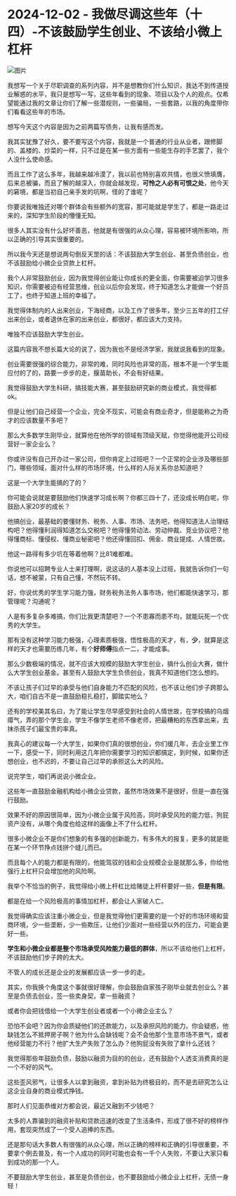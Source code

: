 # 2024-12-02 - 我做尽调这些年（十四）-不该鼓励学生创业、不该给小微上杠杆

![图片](https://mmbiz.qpic.cn/mmbiz_jpg/JTrAVGgvYRFSuTXfmTO0cduUsfSI9hPkEFs9xEhTWBqqI8lXUkT0qXAFoWWiaSeJ7z0BbQCbRQd69EFbQIeUfmg/640?wx_fmt=jpeg&from=appmsg&tp=webp&wxfrom=5&wx_lazy=1)

我想写一个关于尽职调查的系列内容，并不是想教你们什么知识，我达不到传道授业解惑的水平，我只是想写一写，这些年看到的现象、项目以及个人的观点。仅希望能通过我的文章让你们了解一些潜规则，一些骗局，一些套路，以我的角度带你们看看这些年的市场。

想写今天这个内容是因为之前两篇写债务，让我有感而发。

我其实犹豫了好久，要不要写这个内容，我就是一个普通的行业从业者，跟修脚的、盖楼的、炒菜的一样，只不过是在某一些方面有一些能生存的手艺罢了，我个人没什么使命感。

而且工作了这么多年，我越来越冷漠了，我以前也特别喜欢共情，也很义愤填膺，后来总被骗，而且了解的越深入，你就会越发现，**可怜之人必有可恨之处**，他今天的窘境，都是当初自己亲手发的坑啊，怪的了谁呢？

你要说我唯独还对哪个群体会有些额外的宽容，那可能就是学生了，都是一路走过来的，深知学生阶段的懵懂无知。

很多人其实没有什么好坏善恶，他就是有很强的从众心理，容易被环境所影响，所以正确的引导其实很重要的。

所以我今天还是想说两句倒反天罡的话：不该鼓励大学生创业、甚至负债创业，也不该鼓励给小微企业贷款上杠杆。

我个人非常鼓励创业，因为我觉得创业能让你成长的更全面，你需要被迫学习很多知识，你需要被迫有经营思维，创业以后你会发现，终于知道怎么才能做一个好员工了，也终于知道上班的幸福了。

我觉得体制内的人出来创业，下海经商，以及工作了很多年，至少三五年的打工仔出来创业，或者退休在家的出来创业，都很好，都应该大力支持。

唯独不应该鼓励大学生创业。

这篇内容我不想长篇大论的说了，因为我也不是经济学家，我就说我看到的现象。

创业需要很强的综合能力，非常的难，同时风险也非常的高，根本不是一个学生能应付的了的，路要一步步的走，揠苗助长，不会有好结果。

我觉得鼓励大学生科研，搞技能大赛，甚至鼓励研究新的商业模式，我觉得都ok。

但是让他们自己经营一个企业，完全不现实，可能会有商业奇才，但是能称之为奇才的应该数量不多吧？

那么大多数学生刚毕业，就算他在他所学的领域有顶级天赋，你觉得他能开公司经营好一家企业么？

你或许没有自己开办过一家公司，但你肯定上过班吧？一个正常的企业涉及哪些部门，哪些领域，面对什么样的市场环境，什么样的人际关系你总知道吧？

这是一个大学生能搞的了的？

你可能会说就是要鼓励他们快速学习成长啊？你都三四十了，还没成长明白呢，你鼓励人家20岁的成长？

他搞创业，最基础的要懂财务、税务、人事、市场、法务吧，他得知道法人治理结构吧？他得懂利润得知道怎么交税吧？他得懂劳动法、劳动仲裁、竞业协议吧？他得懂商标、懂侵权、懂商业秘密吧？他还得懂回扣、佣金、商业提成、人情世故。

他这一路得有多少坑在等着他啊？比81难都难。

你说他可以招聘专业人士来打理啊，说这话的人基本没上过班，我就告诉你们一句话，想不被蒙，只有自己懂，不然玩不转。

好，你说优秀的学生学习能力强，财务税务法务人事市场，他们都能快速学习，那管理呢？沟通呢？

人是有多复杂多难搞，你们比我更清楚吧？一个不患寡而患不均，就能玩死一个优秀的大学生。

那有没有这种学习能力极强，心理素质极强，悟性极高的天才，有，**少**，就算是这样的天才也需要历练几年，有个**好师傅**指点一二，才能成事。

那么少数极端的情况，就不应该大规模的鼓励大学生创业，搞什么创业大赛，做什么大学生创业基金。甚至有人鼓励大学生负债创业，我真不知道他们怎么想的。

不该让孩子们过早的承受与他们自身能力不匹配的风险，也不该让他们步子跨那么大，咱们自古不是一直鼓励稳扎稳打，脚踏实地么？

还有的学校美其名曰，为了能让学生尽早感受到社会的人情世故，在学校搞的乌烟瘴气，弄的那个学生会，学生不像学生老师不像老师，把最糟粕的东西拿出来，去抹杀孩子们最宝贵的率真。

我真心的建议每一个大学生，如果你们真的很想创业，你们缓几年，去企业里工作一下，感受一下，同时利用这几年把你需要学习的知识都搞定，到时候，如果你还想创业，也不迟的，不要让自己过早的承担这么大的风险。

说完学生，咱们再说说小微企业。

这些年一直鼓励金融机构给小微企业贷款，虽然市场效果不是很好，但是一直在强行鼓励。

效果不好的原因很简单，因为小微企业属于风险高，同时承受风险的能力低，狗屁资产没有，从哪个角度也给这样的画像上不了什么杠杆。

很多小微企业不是你们想象的有多强的创新能力，有多伟大的报复，更多的就是能在某一个环节挣点钱拼个缝儿而已。

而且每个人的能力都是有限的，他能驾驭的钱和企业规模企业是就那么多，你给他强行上杠杆只会增加他的风险啊。

我举个不恰当的例子，我觉得给小微上杆杠比给赌徒上杆杆要好一些，**但是有限**。

都是在给一个风险极高的事情加杠杆，都会让人家破人亡。

我觉得确实应该注重小微企业，但是我觉得他们更需要的是一个好的市场环境和营商环境，少一些垄断，少一些欺压，让他们少面对一些经营以外的压力，可能会更好一些。

**学生和小微企业都是整个市场承受风险能力最低的群体**，所以不该给他们上杠杆，不该鼓励他们步子跨的太大。

不管人的成长还是企业的发展都应该一步一步的走。

其实，你我换个角度这个事就很好理解，你会鼓励自家孩子刚毕业就去创业么？甚至是负债去创业，签一些卖身契，拿一些融资？

或者你会把钱借给一个大学生创业者或者一个小微企业主么？

恐怕不会吧？因为你会质疑他们的还款能力，以及承担风险的能力。你会疑惑，他缺钱怎么不抵押房子啊？他为什么会缺钱呢？会不会他那个生意市场不景气，或者他经营能力不行？他扩大生产失败了怎么办？他狗屁没有失败了拿什么还钱？

我觉得那些年鼓励负债，鼓励以融资为目的的创业，还有鼓励个人透支消费真的是一个不好的风气。

这些歪风邪气，让很多人以拿到融资，拿到补贴为终极目的，而不是去研究怎么让这企业自身的商业模式挣钱。

那时人们见面恭维对方都会说，最近又融到不少钱吧？

太多的人靠骗到的融资补贴和贷款迅速的改变了生活条件，形成了很不好的榜样作用，套现突然成了一个受人追捧的东西。

还是那句话大多数人有很强的从众心理，所以正确的榜样和正确的引导很重要，不要拿个例去普及，有一个人成功的同时可能也会有一千个人失败，不要让大家只看到成功的那一个人。

不要鼓励大学生创业，甚至是负债创业，也不要鼓励给小微企业上杠杆，无债一身轻！